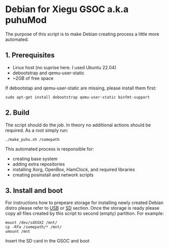 # Debian for Xiegu GSOC a.k.a puhuMod

The purpose of this script is to make Debian creating process a little more
automated. 

## 1. Prerequisites
* Linux host (no suprise here. I used Ubuntu 22.04)
* debootstrap and qemu-user-static
* ~2GB of free space

If debootstap and qemu-user-static are missing, please install them first:

```
sudo apt-get install debootstrap qemu-user-static binfmt-support
```

## 2. Build

The script should do the job. In theory no additional actions should be required. 
As a root simply run:

```
./make_puhu.sh /somepath
```

This automated process is responsible for: 

* creating base system
* adding extra repositories
* installing Xorg, OpenBox, HamClock, and required libraries
* creating posinstall and network scripts

## 3. Install and boot

For instructions how to prepeare storage for installing newly created Debian 
distro please refer to [USB](../usb_boot) or [SD](../sdcard_boot) section.
Once the storage is ready please copy all files created by this script 
to second (empty) partition. For example:

```
mount /dev/sdXXX2 /mnt/
cp -Rfa /somepath/* /mnt/
umount /mnt
```

Insert the SD card in the GSOC and boot
